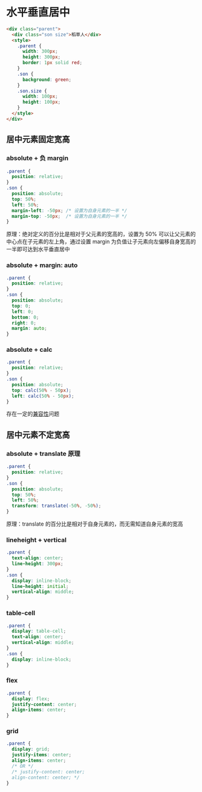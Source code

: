# 水平垂直居中

```html
<div class="parent">
  <div class="son size">稻草人</div>
  <style>
    .parent {
      width: 300px;
      height: 300px;
      border: 1px solid red;
    }
    .son {
      background: green;
    }
    .son.size {
      width: 100px;
      height: 100px;
    }
  </style>
</div>
```

## 居中元素固定宽高

### absolute + 负 margin

```css
.parent {
  position: relative;
}
.son {
  position: absolute;
  top: 50%;
  left: 50%;
  margin-left: -50px; /* 设置为自身元素的一半 */
  margin-top: -50px;  /* 设置为自身元素的一半 */
}
```

原理：绝对定义的百分比是相对于父元素的宽高的，设置为 50% 可以让父元素的中心点在子元素的左上角，通过设置 margin 为负值让子元素向左偏移自身宽高的一半即可达到水平垂直居中

### absolute + margin: auto

```css
.parent {
  position: relative;
}
.son {
  position: absolute;
  top: 0;
  left: 0;
  bottom: 0;
  right: 0;
  margin: auto;
}
```

### absolute + calc

```css
.parent {
  position: relative;
}
.son {
  position: absolute;
  top: calc(50% - 50px);
  left: calc(50% - 50px);
}
```

存在一定的[兼容性](https://caniuse.com/?search=calc)问题

## 居中元素不定宽高

### absolute + translate 原理

```css
.parent {
  position: relative;
}
.son {
  position: absolute;
  top: 50%;
  left: 50%;
  transform: translate(-50%, -50%);
}
```

原理：translate 的百分比是相对于自身元素的，而无需知道自身元素的宽高

### lineheight + vertical

```css
.parent {
  text-align: center;
  line-height: 300px;
}
.son {
  display: inline-block;
  line-height: initial;
  vertical-align: middle;
}
```

### table-cell

```css
.parent {
  display: table-cell;
  text-align: center;
  vertical-align: middle;
}
.son {
  display: inline-block;
}
```

### flex

```css
.parent {
  display: flex;
  justify-content: center;
  align-items: center;
}
```

### grid

```css
.parent {
  display: grid;
  justify-items: center;
  align-items: center;
  /* OR */
  /* justify-content: center;
  align-content: center; */
}
```
